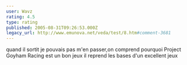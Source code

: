 ```yaml
---
user: Wavz
rating: 4.5
type: rating
published: 2005-08-31T09:26:53.000Z
legacy_url: http://www.emunova.net/veda/test/8.htm#comment-3681
---
```

quand il sortit je pouvais pas m'en passer,on comprend pourquoi Project Goyham Racing est un bon jeux il reprend les bases d'un excellent jeux